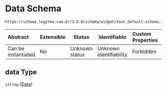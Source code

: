 # Data Schema

```txt
https://schema.legytma.com.br/3.0.0/schema/widget/text_default.schema.json#/properties/data
```




| Abstract            | Extensible | Status         | Identifiable            | Custom Properties | Additional Properties | Access Restrictions | Defined In                                                                                     |
| :------------------ | ---------- | -------------- | ----------------------- | :---------------- | --------------------- | ------------------- | ---------------------------------------------------------------------------------------------- |
| Can be instantiated | No         | Unknown status | Unknown identifiability | Forbidden         | Allowed               | none                | [text_default.schema.json\*](../schema/widget/text_default.schema.json) |

## data Type

`string` ([Data](text_default-properties-data.md))
